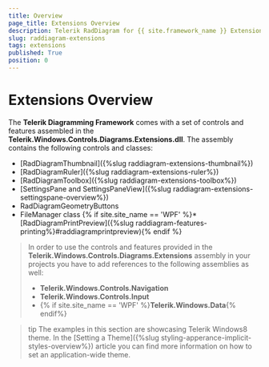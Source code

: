 ```yaml
---
title: Overview
page_title: Extensions Overview
description: Telerik RadDiagram for {{ site.framework_name }} Extensions Overview article.
slug: raddiagram-extensions
tags: extensions
published: True
position: 0
---
```


# Extensions Overview

The __Telerik Diagramming Framework__ comes with a set of controls and features assembled in the __Telerik.Windows.Controls.Diagrams.Extensions.dll__. The assembly contains the following controls and classes:

* [RadDiagramThumbnail]({%slug raddiagram-extensions-thumbnail%})
* [RadDiagramRuler]({%slug raddiagram-extensions-ruler%})
* [RadDiagramToolbox]({%slug raddiagram-extensions-toolbox%})
* [SettingsPane and SettingsPaneView]({%slug raddiagram-extensions-settingspane-overview%})
* RadDiagramGeometryButtons
* FileManager class
{% if site.site_name == 'WPF' %}* [RadDiagramPrintPreview]({%slug raddiagram-features-printing%}#raddiagramprintpreview){% endif %}

> In order to use the controls and features provided in the __Telerik.Windows.Controls.Diagrams.Extensions__ assembly in your projects you have to add references to the following assemblies as well:
> + __Telerik.Windows.Controls.Navigation__
> + __Telerik.Windows.Controls.Input__
> + {% if site.site_name == 'WPF' %}__Telerik.Windows.Data__{% endif%}

>tip The examples in this section are showcasing Telerik Windows8 theme. In the [Setting a Theme]({%slug styling-apperance-implicit-styles-overview%}) article you can find more information on how to set an application-wide theme.